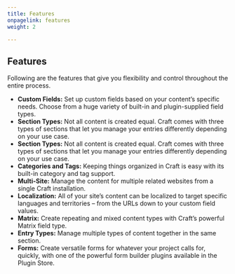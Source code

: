 ```yaml
---
title: Features
onpagelink: features
weight: 2

---
```


Features
--------

Following are the features that give you flexibility and control throughout the entire process.

- **Custom Fields:**  Set up custom fields based on your content’s specific needs. Choose from a huge variety of built-in and plugin-supplied field types.
- **Section Types:** Not all content is created equal. Craft comes with three types of sections that let you manage your entries differently depending on your use case.
- **Section Types:**  Not all content is created equal. Craft comes with three types of sections that let you manage your entries differently depending on your use case.
- **Categories and Tags:**  Keeping things organized in Craft is easy with its built-in category and tag support.
- **Multi-Site:**  Manage the content for multiple related websites from a single Craft installation.
- **Localization:**  All of your site’s content can be localized to target specific languages and territories – from the URLs down to your custom field values.
- **Matrix:**  Create repeating and mixed content types with Craft’s powerful Matrix field type.
- **Entry Types:**  Manage multiple types of content together in the same section.
- **Forms:**  Create versatile forms for whatever your project calls for, quickly, with one of the powerful form builder plugins available in the Plugin Store.
 